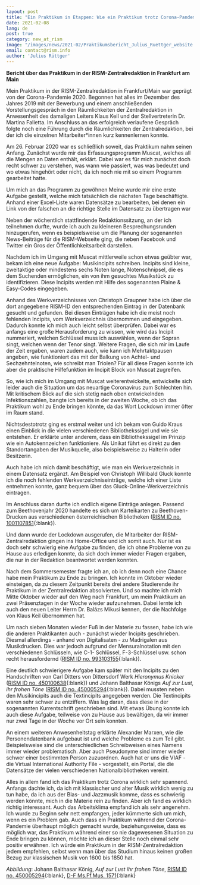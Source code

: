 ```yaml
---
layout: post
title: "Ein Praktikum in Etappen: Wie ein Praktikum trotz Corona-Pandemie möglich wurde"
date: 2021-02-08
lang: de
post: true
category: new_at_rism
image: "/images/news/2021-02/Praktikumsbericht_Julius_Ruettger_website.JPG"
email: contact@rism.info
author: 'Julius Rüttger'
---
```


**Bericht über das Praktikum in der RISM-Zentralredaktion in Frankfurt am Main**

Mein Praktikum in der RISM-Zentralredaktion in Frankfurt/Main war geprägt von der Corona-Pandemie 2020. Begonnen hat alles im Dezember des Jahres 2019 mit der Bewerbung und einem anschließenden Vorstellungsgespräch in den Räumlichkeiten der Zentralredaktion in Anwesenheit des damaligen Leiters Klaus Keil und der Stellvertreterin Dr. Martina Falletta. Im Anschluss an das erfolgreich verlaufene Gespräch folgte noch eine Führung durch die Räumlichkeiten der Zentralredaktion, bei der ich die einzelnen Mitarbeiter*innen kurz kennenlernen konnte.  
 
Am 26. Februar 2020 war es schließlich soweit, das Praktikum nahm seinen Anfang. Zunächst wurde mir das Erfassungsprogramm Muscat, welches all die Mengen an Daten enthält, erklärt. Dabei war es für mich zunächst doch recht schwer zu verstehen, was wann wie passiert, was was bedeutet und wo etwas hingehört oder nicht, da ich noch nie mit so einem Programm gearbeitet hatte.

Um mich an das Programm zu gewöhnen Meine wurde mir eine erste Aufgabe gestellt, welche mich tatsächlich die nächsten Tage beschäftigte. Anhand einer Excel-Liste waren Datensätze zu bearbeiten, bei denen ein Link von der falschen an die richtige Stelle im Datensatz zu übertragen war

Neben der wöchentlich stattfindende Redaktionssitzung, an der ich teilnehmen durfte, wurde ich auch zu kleineren Besprechungsrunden hinzugerufen, wenn es beispielsweise um die Planung der sogenannten News-Beiträge für die RISM-Webseite ging, die neben Facebook und Twitter ein Gros der Öffentlichkeitsarbeit darstellen.

Nachdem ich im Umgang mit Muscat mittlerweile schon etwas geübter war, bekam ich eine neue Aufgabe: Musikincipits schreiben. Incipits sind kleine, zweitaktige oder mindestens sechs Noten lange, Notenschnipsel, die es dem Suchenden ermöglichen, ein von ihm gesuchtes Musikstück zu identifizieren. Diese Incipits werden mit Hilfe des sogenannten Plaine & Easy-Codes eingegeben.

Anhand des Werkverzeichnisses von Christoph Graupner habe ich über die dort angegebene RISM-ID den entsprechenden Eintrag in der Datenbank gesucht und gefunden. Bei diesen Einträgen habe ich die meist noch fehlenden Incipits, vom Werkverzeichnis übernommen und eingegeben. Dadurch konnte ich mich auch leicht selbst überprüfen. Dabei war es anfangs eine große Herausforderung zu wissen, wie wird das Incipit nummeriert, welchen Schlüssel muss ich auswählen, wenn der Sopran singt, welchen wenn der Tenor singt.  Weitere Fragen, die sich mir im Laufe der Zeit ergaben, waren zudem auch, wie kann ich Mehrtaktpausen angeben, wie funktioniert das mit der Balkung von Achtel- und Sechzehntelnoten, wie schreibt man Triolen? Für all diese Fragen konnte ich aber die praktische Hilfefunktion im Incipit Block von Muscat zugreifen.

So, wie ich mich im Umgang mit Muscat weiterentwickelte, entwickelte sich leider auch die Situation um das neuartige Coronavirus zum Schlechten hin. Mit kritischem Blick auf die sich stetig nach oben entwickelnden Infektionszahlen, bangte ich bereits in der zweiten Woche, ob ich das Praktikum wohl zu Ende bringen könnte, da das Wort Lockdown immer öfter im Raum stand.

Nichtsdestotrotz ging es erstmal weiter und ich bekam von Guido Kraus einen Einblick in die vielen verschiedenen Bibliothekssigel und wie sie entstehen. Er erklärte unter anderem, dass ein Bibliothekssigel im Prinzip wie ein Autokennzeichen funktioniere. Als Unikat führt es direkt zu den Standortangaben der Musikquelle, also beispielsweise zu Halterin oder Besitzerin.

Auch habe ich mich damit beschäftigt, wie man ein Werkverzeichnis in einem Datensatz ergänzt. Am Beispiel von Christoph Willibald Gluck konnte ich die noch fehlenden Werkverzeichniseinträge, welche ich einer Liste entnehmen konnte, ganz bequem über das Gluck-Online-Werkverzeichnis eintragen.

Im Anschluss daran durfte ich endlich eigene Einträge anlegen. Passend zum Beethovenjahr 2020 handelte es sich um Karteikarten zu Beethoven-Drucken aus verschiedenen österreichischen Bibliotheken ([RISM ID no. 1001107851](https://opac.rism.info/search?id=1001107851&View=rism){:blank}).

Und dann wurde der Lockdown ausgerufen, die Mitarbeiter der RISM-Zentralredaktion gingen ins Home-Office und ich somit auch. Nur ist es doch sehr schwierig eine Aufgabe zu finden, die ich ohne Probleme von zu Hause aus erledigen konnte, da sich doch immer wieder Fragen ergaben, die nur in der Redaktion beantwortet werden konnten.

Nach dem Sommersemester fragte ich an, ob ich denn noch eine Chance habe mein Praktikum zu Ende zu bringen. Ich konnte im Oktober wieder einsteigen, da zu diesem Zeitpunkt bereits drei andere Studierende ihr Praktikum in der Zentralredaktion absolvierten. Und so machte ich mich Mitte Oktober wieder auf den Weg nach Frankfurt, um mein Praktikum an zwei Präsenztagen in der Woche wieder aufzunehmen. Dabei lernte ich auch den neuen Leiter Herrn Dr. Balázs Mikusi kennen, der die Nachfolge von Klaus Keil übernommen hat.

Um nach sieben Monaten wieder Fuß in der Materie zu fassen, habe ich wie die anderen Praktikanten auch - zunächst wieder Incipits geschrieben. Diesmal allerdings - anhand von Digitalisaten - zu Madrigalen aus Musikdrucken. Dies war jedoch aufgrund der Mensuralnotation mit den verschiedenen Schlüsseln, wie C-1- Schlüssel, F-3-Schlüssel usw. schon recht herausfordernd ([RISM ID no. 993103155](https://opac.rism.info/search?id=993103155&View=rism){:blank}).

Eine deutlich schwierigere Aufgabe kam später mit den Incipits zu den Handschriften von Carl Ditters von Dittersdorf Werk _Hieronymus Knicker_ ([RISM ID no. 450100638](https://opac.rism.info/search?id=450100638&View=rism){:blank}) und Johann Balthasar Königs _Auf zur Lust, ihr frohen Töne_ ([RISM ID no. 450005294](https://opac.rism.info/search?id=450005294&View=rism){:blank}). Dabei mussten neben den Musikincipits auch die Textincipits angegeben werden. Die Textincipits waren sehr schwer zu entziffern. Was lag daran, dass diese in der sogenannten Kurrentschrift geschrieben sind. Mit etwas Übung konnte ich auch diese Aufgabe, teilweise von zu Hause aus bewältigen, da wir immer nur zwei Tage in der Woche vor Ort sein konnten. 

An einem weiteren Anwesenheitstag erklärte Alexander Marxen, wie die Personendatenbank aufgebaut ist und welche Probleme es zum Teil gibt. Beispielsweise sind die unterschiedlichen Schreibweisen eines Namens immer wieder problematisch. Aber auch Pseudonyme sind immer wieder schwer einer bestimmten Person zuzuordnen. Auch hat er uns die VIAF - die Virtual International Authority File - vorgestellt, ein Portal, die die Datensätze der vielen verschiedenen Nationalbibliotheken vereint.

Alles in allem fand ich das Praktikum trotz Corona wirklich sehr spannend. Anfangs dachte ich, da ich mit klassischer und alter Musik wirklich wenig zu tun habe, da ich aus der Blas- und Jazzmusik komme, dass es schwierig werden könnte, mich in die Materie rein zu finden. Aber ich fand es wirklich richtig interessant. Auch das Arbeitsklima empfand ich als sehr angenehm. Ich wurde zu Beginn sehr nett empfangen, jeder kümmerte sich um mich, wenn es ein Problem gab. Auch dass ein Praktikum während der Corona-Pandemie überhaupt möglich gemacht wurde, beziehungsweise, dass es möglich war, das Praktikum während einer so nie dagewesenen Situation zu Ende bringen zu können, möchte ich an dieser Stelle noch einmal sehr positiv erwähnen. Ich würde ein Praktikum in der RISM-Zentralredaktion jedem empfehlen, selbst wenn man über das Studium hinaus keinen großen Bezug zur klassischen Musik von 1600 bis 1850 hat.

_Abbildung_: Johann Balthasar König, _Auf zur Lust ihr frohen Töne_, [RISM ID no. 450005294](https://opac.rism.info/search?id=450005294&View=rism){:blank}, [D-F Ms.Ff.Mus. 1571](http://nbn-resolving.de/urn:nbn:de:hebis:30:2-348679){:blank}

